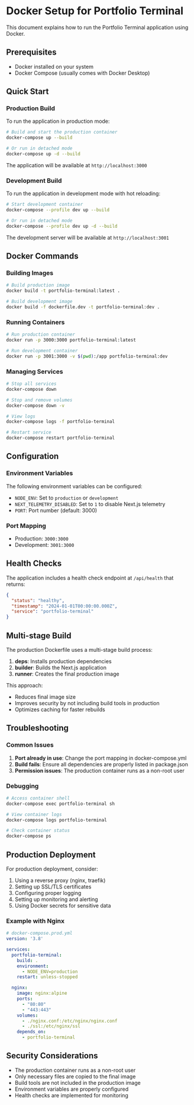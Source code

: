 # Docker Setup for Portfolio Terminal

This document explains how to run the Portfolio Terminal application using Docker.

## Prerequisites

- Docker installed on your system
- Docker Compose (usually comes with Docker Desktop)

## Quick Start

### Production Build

To run the application in production mode:

```bash
# Build and start the production container
docker-compose up --build

# Or run in detached mode
docker-compose up -d --build
```

The application will be available at `http://localhost:3000`

### Development Build

To run the application in development mode with hot reloading:

```bash
# Start development container
docker-compose --profile dev up --build

# Or run in detached mode
docker-compose --profile dev up -d --build
```

The development server will be available at `http://localhost:3001`

## Docker Commands

### Building Images

```bash
# Build production image
docker build -t portfolio-terminal:latest .

# Build development image
docker build -f dockerfile.dev -t portfolio-terminal:dev .
```

### Running Containers

```bash
# Run production container
docker run -p 3000:3000 portfolio-terminal:latest

# Run development container
docker run -p 3001:3000 -v $(pwd):/app portfolio-terminal:dev
```

### Managing Services

```bash
# Stop all services
docker-compose down

# Stop and remove volumes
docker-compose down -v

# View logs
docker-compose logs -f portfolio-terminal

# Restart service
docker-compose restart portfolio-terminal
```

## Configuration

### Environment Variables

The following environment variables can be configured:

- `NODE_ENV`: Set to `production` or `development`
- `NEXT_TELEMETRY_DISABLED`: Set to `1` to disable Next.js telemetry
- `PORT`: Port number (default: 3000)

### Port Mapping

- Production: `3000:3000`
- Development: `3001:3000`

## Health Checks

The application includes a health check endpoint at `/api/health` that returns:

```json
{
  "status": "healthy",
  "timestamp": "2024-01-01T00:00:00.000Z",
  "service": "portfolio-terminal"
}
```

## Multi-stage Build

The production Dockerfile uses a multi-stage build process:

1. **deps**: Installs production dependencies
2. **builder**: Builds the Next.js application
3. **runner**: Creates the final production image

This approach:
- Reduces final image size
- Improves security by not including build tools in production
- Optimizes caching for faster rebuilds

## Troubleshooting

### Common Issues

1. **Port already in use**: Change the port mapping in docker-compose.yml
2. **Build fails**: Ensure all dependencies are properly listed in package.json
3. **Permission issues**: The production container runs as a non-root user

### Debugging

```bash
# Access container shell
docker-compose exec portfolio-terminal sh

# View container logs
docker-compose logs portfolio-terminal

# Check container status
docker-compose ps
```

## Production Deployment

For production deployment, consider:

1. Using a reverse proxy (nginx, traefik)
2. Setting up SSL/TLS certificates
3. Configuring proper logging
4. Setting up monitoring and alerting
5. Using Docker secrets for sensitive data

### Example with Nginx

```yaml
# docker-compose.prod.yml
version: '3.8'

services:
  portfolio-terminal:
    build: .
    environment:
      - NODE_ENV=production
    restart: unless-stopped

  nginx:
    image: nginx:alpine
    ports:
      - "80:80"
      - "443:443"
    volumes:
      - ./nginx.conf:/etc/nginx/nginx.conf
      - ./ssl:/etc/nginx/ssl
    depends_on:
      - portfolio-terminal
```

## Security Considerations

- The production container runs as a non-root user
- Only necessary files are copied to the final image
- Build tools are not included in the production image
- Environment variables are properly configured
- Health checks are implemented for monitoring 